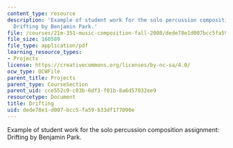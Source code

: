 ```yaml
---
content_type: resource
description: 'Example of student work for the solo percussion composition assignment:
  Drifting by Benjamin Park.'
file: /courses/21m-351-music-composition-fall-2008/dede78e1d007bcc5fa59b33df177090e_park_drifting.pdf
file_size: 160589
file_type: application/pdf
learning_resource_types:
- Projects
license: https://creativecommons.org/licenses/by-nc-sa/4.0/
ocw_type: OCWFile
parent_title: Projects
parent_type: CourseSection
parent_uid: cce552c0-c03b-6df3-f01b-8a6d57032ee9
resourcetype: Document
title: Drifting
uid: dede78e1-d007-bcc5-fa59-b33df177090e
---
```

Example of student work for the solo percussion composition assignment: Drifting by Benjamin Park.